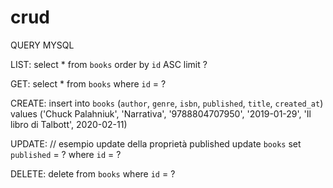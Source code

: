 # crud

QUERY MYSQL

LIST:
select * from `books` order by `id` ASC limit ?

GET:
select * from `books` where `id` = ?

CREATE:
insert into `books` (`author`, `genre`, `isbn`, `published`, `title`, `created_at`) values (\'Chuck Palahniuk\', \'Narrativa\', \'9788804707950\', \'2019-01-29\', \'Il libro di Talbott\', 2020-02-11)

UPDATE: // esempio update della proprietà published
update `books` set `published` = ? where `id` = ?

DELETE:
delete from `books` where `id` = ?
